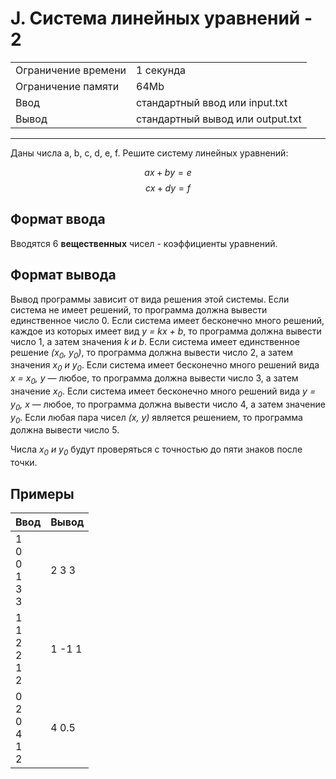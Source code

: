 # J. Система линейных уравнений - 2

<table>
  <tr>
  	<td>Ограничение времени</td>
  	<td>1 секунда</td>
  </tr>
  <tr>
  	<td>Ограничение памяти</td>
  	<td>64Mb</td>
  </tr>
  <tr>
  	<td>Ввод</td>
  	<td>стандартный ввод или input.txt</td>
  </tr>
  <tr>
  	<td>Вывод</td>
  	<td>стандартный вывод или output.txt</td>
  </tr>
</table>

---
Даны числа a, b, c, d, e, f. Решите систему линейных уравнений:

$$ax + by = e$$
$$cx + dy = f$$

## Формат ввода

Вводятся 6 **вещественных** чисел - коэффициенты уравнений.

## Формат вывода

Вывод программы зависит от вида решения этой системы. Если система не имеет решений, то программа должна вывести единственное число 0. Если система имеет бесконечно много решений, каждое из которых имеет вид *y = kx + b*, то программа должна вывести число 1, а затем значения *k и b*. Если система имеет единственное решение *(x<sub>0</sub>, y<sub>0</sub>)*, то программа должна вывести число 2, а затем значения *x<sub>0</sub> и y<sub>0</sub>*. Если система имеет бесконечно много решений вида *x = x<sub>0</sub>, y* — любое, то программа должна вывести число 3, а затем значение *x<sub>0</sub>*. Если система имеет бесконечно много решений вида *y = y<sub>0</sub>, x* — любое, то программа должна вывести число 4, а затем значение *y<sub>0</sub>*. Если любая пара чисел *(x, y)* является решением, то программа должна вывести число 5.

Числа *x<sub>0</sub> и y<sub>0</sub>* будут проверяться с точностью до пяти знаков после точки.

## Примеры

|Ввод|Вывод|
|---|---|
|1<br>0<br>0<br>1<br>3<br>3|2 3 3|
|1<br>1<br>2<br>2<br>1<br>2|1 -1 1|
|0<br>2<br>0<br>4<br>1<br>2|4 0.5|
